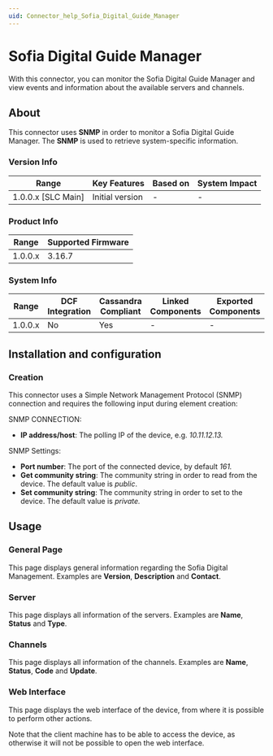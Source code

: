```yaml
---
uid: Connector_help_Sofia_Digital_Guide_Manager
---
```


# Sofia Digital Guide Manager

With this connector, you can monitor the Sofia Digital Guide Manager and view events and information about the available servers and channels.

## About

This connector uses **SNMP** in order to monitor a Sofia Digital Guide Manager. The **SNMP** is used to retrieve system-specific information.

### Version Info

| Range                | Key Features     | Based on     | System Impact     |
|----------------------|------------------|--------------|-------------------|
| 1.0.0.x [SLC Main]   | Initial version  | -            | -                 |

### Product Info

| Range     | Supported Firmware     |
|-----------|------------------------|
| 1.0.0.x   | 3.16.7                 |

### System Info

| Range     | DCF Integration     | Cassandra Compliant     | Linked Components     | Exported Components     |
|-----------|---------------------|-------------------------|-----------------------|-------------------------|
| 1.0.0.x   | No                  | Yes                     | -                     | -                       |

## Installation and configuration

### Creation

This connector uses a Simple Network Management Protocol (SNMP) connection and requires the following input during element creation:

SNMP CONNECTION:

- **IP address/host**: The polling IP of the device, e.g. *10.11.12.13.*

SNMP Settings:

- **Port number**: The port of the connected device, by default *161.*
- **Get community string**: The community string in order to read from the device. The default value is *public*.
- **Set community string**: The community string in order to set to the device. The default value is *private.*

## Usage

### General Page

This page displays general information regarding the Sofia Digital Management. Examples are **Version**, **Description** and **Contact**.

### Server

This page displays all information of the servers. Examples are **Name**, **Status** and **Type**.

### Channels

This page displays all information of the channels. Examples are **Name**, **Status**, **Code** and **Update**.

### Web Interface

This page displays the web interface of the device, from where it is possible to perform other actions.

Note that the client machine has to be able to access the device, as otherwise it will not be possible to open the web interface.
